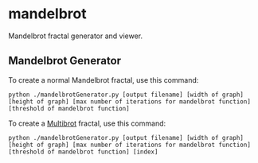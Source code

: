 mandelbrot
==========

Mandelbrot fractal generator and viewer.

## Mandelbrot Generator
To create a normal Mandelbrot fractal, use this command:

	python ./mandelbrotGenerator.py [output filename] [width of graph] [height of graph] [max number of iterations for mandelbrot function] [threshold of mandelbrot function]

To create a [Multibrot](https://en.wikipedia.org/wiki/Multibrot_set) fractal, use this command:

	python ./mandelbrotGenerator.py [output filename] [width of graph] [height of graph] [max number of iterations for mandelbrot function] [threshold of mandelbrot function] [index]
